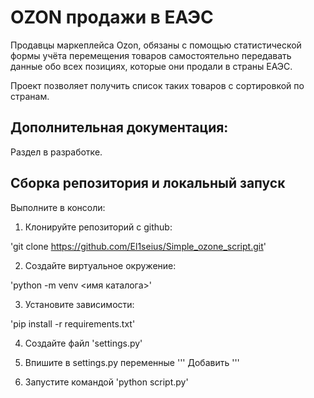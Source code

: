 # OZON  продажи в ЕАЭС

Продавцы маркеплейса Ozon, обязаны с помощью статистической формы учёта перемещения товаров самостоятельно передавать данные обо всех позициях, которые они продали в страны ЕАЭС.

Проект позволяет получить список таких товаров с сортировкой по странам.

## Дополнительная документация:

Раздел в разработке.

## Сборка репозитория и локальный запуск

Выполните в консоли:

1. Клонируйте репозиторий с github:

'git clone https://github.com/El1seius/Simple_ozone_script.git'

2. Создайте виртуальное окружение:

'python -m venv <имя каталога>'

3. Установите зависимости:

'pip install -r requirements.txt'

4. Создайте файл 'settings.py'

5. Впишите в settings.py переменные
'''
Добавить
'''
6. Запустите командой 'python script.py'